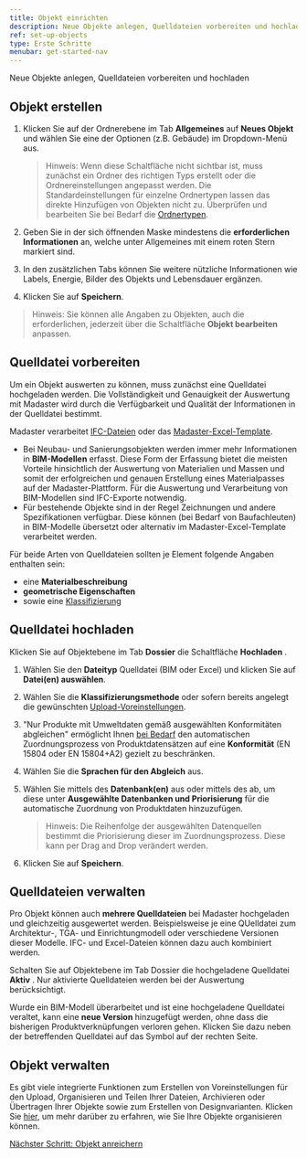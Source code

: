 ```yaml
---
title: Objekt einrichten
description: Neue Objekte anlegen, Quelldateien vorbereiten und hochladen
ref: set-up-objects
type: Erste Schritte
menubar: get-started-nav
---
```


Neue Objekte anlegen, Quelldateien vorbereiten und hochladen

## Objekt erstellen

1. Klicken Sie auf der Ordnerebene im Tab **Allgemeines** auf **Neues Objekt** <iconify-icon inline icon='mdi-plus-circle-outline'/> und wählen Sie eine der Optionen (z.B. Gebäude) im Dropdown-Menü aus.

   > Hinweis: Wenn diese Schaltfläche nicht sichtbar ist, muss zunächst ein Ordner des richtigen Typs erstellt oder die Ordnereinstellungen angepasst werden. Die Standardeinstellungen für einzelne Ordnertypen lassen das direkte Hinzufügen von Objekten nicht zu. Überprüfen und bearbeiten Sie bei Bedarf die <a href="/at/de/knowledge-base/folder-types-and-folder-structure" target="_blank">Ordnertypen</a>.

2. Geben Sie in der sich öffnenden Maske mindestens die **erforderlichen Informationen** an, welche unter Allgemeines mit einem roten Stern markiert sind.
3. In den zusätzlichen Tabs können Sie weitere nützliche Informationen wie Labels, Energie, Bilder des Objekts und Lebensdauer ergänzen.
4. Klicken Sie auf **Speichern**.

> Hinweis: Sie können alle Angaben zu Objekten, auch die erforderlichen, jederzeit über die Schaltfläche **Objekt bearbeiten** anpassen.


## Quelldatei vorbereiten

Um ein Objekt auswerten zu können, muss zunächst eine Quelldatei hochgeladen werden. Die Vollständigkeit und Genauigkeit der Auswertung mit Madaster wird durch die Verfügbarkeit und Qualität der Informationen in der Quelldatei bestimmt.

Madaster verarbeitet <a href="/at/de/knowledge-base/preparing-bim-ifc-source-files" target="_blank">IFC-Dateien</a> oder das <a href="/at/de/knowledge-base/preparing-excel-source-files" target="_blank">Madaster-Excel-Template</a>.

   * Bei Neubau- und Sanierungsobjekten werden immer mehr Informationen in **BIM-Modellen** erfasst. Diese Form der Erfassung bietet die meisten Vorteile hinsichtlich der Auswertung von Materialien und Massen und somit der erfolgreichen und genauen Erstellung eines Materialpasses auf der Madaster-Plattform. Für die Auswertung und Verarbeitung von BIM-Modellen sind IFC-Exporte notwendig.
   * Für bestehende Objekte sind in der Regel Zeichnungen und andere Spezifikationen verfügbar. Diese können (bei Bedarf von Baufachleuten) in BIM-Modelle übersetzt oder alternativ im Madaster-Excel-Template verarbeitet werden.

Für beide Arten von Quelldateien sollten je Element folgende Angaben enthalten sein:
   * eine **Materialbeschreibung**
   * **geometrische Eigenschaften**
   * sowie eine <a href="/at/de/knowledge-base/classifications#klassifizierung-der-objektelemente" target="_blank">Klassifizierung</a>

## Quelldatei hochladen

Klicken Sie auf Objektebene im Tab **Dossier** die Schaltfläche **Hochladen** <iconify-icon inline icon='mdi-upload'/>.

  1. Wählen Sie den **Dateityp** Quelldatei (BIM oder Excel) und klicken Sie auf **Datei(en) auswählen**.
  2. Wählen Sie die **Klassifizierungsmethode** oder sofern bereits angelegt die gewünschten <a href="/at/de/knowledge-base/stay-organized#organisieren-der-quelldateien" target="_blank">Upload-Voreinstellungen</a>.
  3. "Nur Produkte mit Umweltdaten gemäß ausgewählten Konformitäten abgleichen" ermöglicht Ihnen <u>bei Bedarf</u> den automatischen Zuordnungsprozess von Produktdatensätzen auf eine **Konformität** (EN 15804 oder EN 15804+A2) gezielt zu beschränken.
  4. Wählen Sie die **Sprachen für den Abgleich** aus.
  5. Wählen Sie mittels des <iconify-icon inline icon='mdi-plus-thick'/> **Datenbank(en)** aus oder mittels des <iconify-icon inline icon='mdi-minus-thick'/> ab, um diese unter **Ausgewählte Datenbanken und Priorisierung** für die automatische Zuordnung von Produktdaten hinzuzufügen.

     > Hinweis: Die Reihenfolge der ausgewählten Datenquellen bestimmt die Priorisierung dieser im Zuordnungsprozess. Diese kann per Drag and Drop verändert werden.

  5. Klicken Sie auf **Speichern**.
  
## Quelldateien verwalten

Pro Objekt können auch **mehrere Quelldateien** bei Madaster hochgeladen und gleichzeitig ausgewertet werden. Beispielsweise je eine QUelldatei zum Architektur-, TGA- und Einrichtungmodell oder verschiedene Versionen dieser Modelle. IFC- und Excel-Dateien können dazu auch kombiniert werden.

Schalten Sie auf Objektebene im Tab Dossier die hochgeladene Quelldatei **Aktiv** <iconify-icon inline icon='mdi-toggle-switch'/>. Nur aktivierte Quelldateien werden bei der Auswertung berücksichtigt.

Wurde ein BIM-Modell überarbeitet und ist eine hochgeladene Quelldatei veraltet, kann eine **neue Version** hinzugefügt werden, ohne dass die bisherigen Produktverknüpfungen verloren gehen. Klicken Sie dazu neben der betreffenden Quelldatei auf das Symbol <iconify-icon inline icon='mdi-upload-lock'/> auf der rechten Seite.

## Objekt verwalten

Es gibt viele integrierte Funktionen zum Erstellen von Voreinstellungen für den Upload, Organisieren und Teilen Ihrer Dateien, Archivieren oder Übertragen Ihrer Objekte sowie zum Erstellen von Designvarianten. Klicken Sie <a href="/at/de/knowledge-base/stay-organized" target="_blank">hier</a>, um mehr darüber zu erfahren, wie Sie Ihre Objekte organisieren können.

<a class="next-button" href="/at/de/get-started/enrich-objects-with-material-and-product-databases">Nächster Schritt: Objekt anreichern</a>